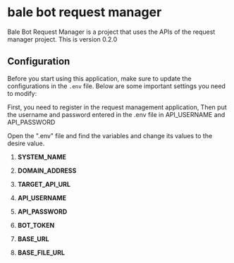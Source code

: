 # bale bot request manager 
Bale Bot Request Manager is a project that uses the APIs of the request manager project.
This is version 0.2.0


## Configuration
Before you start using this application, make sure to update the configurations in the `.env` file. Below are some important settings you need to modify:

First, you need to register in the request management application, Then put the username and password entered in the .env file in API_USERNAME and API_PASSWORD

Open the ".env" file and find the variables and change its values to the desire value.

1. **SYSTEM_NAME**

2. **DOMAIN_ADDRESS**

3. **TARGET_API_URL**

4. **API_USERNAME**

5. **API_PASSWORD**

6. **BOT_TOKEN**

7. **BASE_URL**

8. **BASE_FILE_URL**
